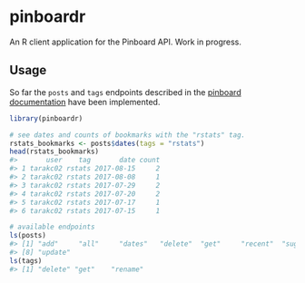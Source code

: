 <!-- README.md is generated from README.Rmd. Please edit that file -->
pinboardr
=========

An R client application for the Pinboard API. Work in progress.

Usage
-----

So far the `posts` and `tags` endpoints described in the [pinboard documentation](https://pinboard.in/api/) have been implemented.

``` r
library(pinboardr)

# see dates and counts of bookmarks with the "rstats" tag.
rstats_bookmarks <- posts$dates(tags = "rstats")
head(rstats_bookmarks)
#>       user    tag       date count
#> 1 tarakc02 rstats 2017-08-15     2
#> 2 tarakc02 rstats 2017-08-08     1
#> 3 tarakc02 rstats 2017-07-29     2
#> 4 tarakc02 rstats 2017-07-20     2
#> 5 tarakc02 rstats 2017-07-17     1
#> 6 tarakc02 rstats 2017-07-15     1

# available endpoints
ls(posts)
#> [1] "add"     "all"     "dates"   "delete"  "get"     "recent"  "suggest"
#> [8] "update"
ls(tags)
#> [1] "delete" "get"    "rename"
```
